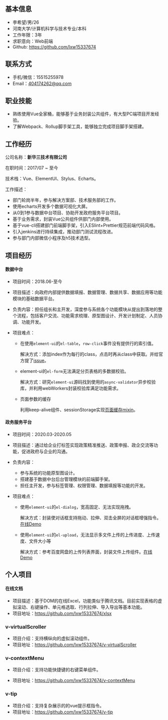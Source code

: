 ## 基本信息

 - 李希望/男/26
 - 河南大学/计算机科学与技术专业/本科
 - 工作年限：3年
 - 求职意向：Web前端
 - Github: https://github.com/lxw15337674

## 联系方式

- 手机/微信：15515255978
- Email：404174262@qq.com

## 职业技能

- 熟练使用Vue全家桶，能够基于业务封装公共组件，有大型PC端项目开发经验。
- 了解Webpack、Rollup脚手架工具，能够独立完成项目脚手架搭建。

## 工作经历
公司名称：**新华三技术有限公司**

在职时间：2017/07 ~ 至今

技术栈：Vue、ElementUI、Stylus、Echarts。

工作描述：

- 部门轮岗半年，参与解决方案部、技术服务部的工作。
- 使用echarts开发多个数据可视化大屏。
- 从0到1参与数据中台项目、协助开发政府服务平台项目。
- 基于业务需求，封装Vue公共组件供部门内部使用。
- 基于vue-cli搭建部门前端脚手架，引入ESlint+Prettier规范前端代码风格。
- 引入jenkins进行持续集成，推动部门测试流程改进。
- 参与部门内部微信小程序及h5技术选型。

## 项目经历

#### 数据中台

- 项目时间：2018.06-至今

- 项目描述：向政府内部提供数据填报、数据管理、数据共享、数据应用等功能模块的基础数据平台。

- 负责内容：担任组长和主开发，深度参与系统各个功能模块从提出到落地的整个流程，包括客户交流、功能需求梳理、原型图设计、开发计划制定、人员协调、功能开发。

- 项目难点：
  
  - 在使用`element-ui`的`el-table`，`row-click`事件没有提供行的索引值。
  
    解决方式：添加index作为每行的class，点击时再从class中获取。并给官方提了[issue](https://github.com/ElemeFE/element/issues/17152)。
  
  - element-ui的`el-form`无法满足分页表格的多数据校验。
  
    解决方式：研究`element-ui`源码找到使用的`async-validator`异步校验库，并利用webWorkers封装校验库满足功能需求。
  
  - 页面参数的缓存
  
    利用keep-alive组件、sessionStorage实现[页面缓存mixin](https://github.com/lxw15337674/toys/tree/master/vue/mixins)。

#### 政务服务平台

- 项目时间：2020.03-2020.05

- 项目描述：通过给企业打标签实现政策精准推送、政策申报、政企交流等功能，促进政府与企业的沟通。

- 负责内容：

  - 参与系统的功能原型图设计。
  - 搭建基于数据中台后台管理模块的前端脚手架。
  - 担任主开发，参与标签管理、权限管理、数据填报等功能的开发。

- 项目难点：

  - 使用`element-ui`的`el-dialog`，宽高固定、无法实现拖拽。

    解决方式：封装使对话框支持拖动、拉伸、双击全屏的对话框增强指令。[在线Demo](http://jsrun.net/mMfKp)

  - 使用`element-ui`的`el-upload`，无法显示多文件上传的上传进度、上传速度、文件大小等

    解决方式：参考百度网盘的上传列表界面，封装文件上传组件。[在线Demo](http://jsrun.net/SY2Kp)

## 个人项目

#### 在线文档

- 项目描述：基于DOM的在线Excel，功能类似于腾讯文档。目前实现表格的虚拟滚动、右键操作、单元格选取、行列拉伸、导入导出等基本功能。
- 项目地址：https://github.com/lxw15337674/xlsx

### v-virtualScroller

- 项目介绍：支持横纵向的虚拟滚动组件。
- 项目地址：https://github.com/lxw15337674/v-virtualScroller

### v-contextMenu

- 项目介绍：支持功能快捷键的右键菜单组件。

- 项目地址：https://github.com/lxw15337674/v-contextMenu

### v-tip

- 项目介绍：支持复杂展示的的vue提示框指令。
- 项目地址：https://github.com/lxw15337674/v-tip
